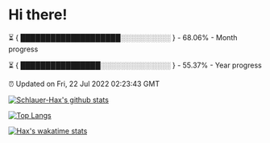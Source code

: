 # Hi there!

⏳ { ████████████████████░░░░░░░░░░ } - 68.06% - Month progress

⏳ { ████████████████░░░░░░░░░░░░░░ } - 55.37% - Year progress

⏰ Updated on Fri, 22 Jul 2022 02:23:43 GMT


[![Schlauer-Hax's github stats](https://github-readme-stats.vercel.app/api?username=Schlauer-Hax&show_icons=true&theme=dark&count_private=true)](https://github.com/Schlauer-Hax)


[![Top Langs](https://github-readme-stats.vercel.app/api/top-langs/?username=Schlauer-Hax&layout=compact&theme=dark)](https://github.com/Schlauer-Hax?tab=repositories)


[![Hax's wakatime stats](https://github-readme-stats.vercel.app/api/wakatime?username=Hax&theme=dark)](https://wakatime.com/@Hax)

